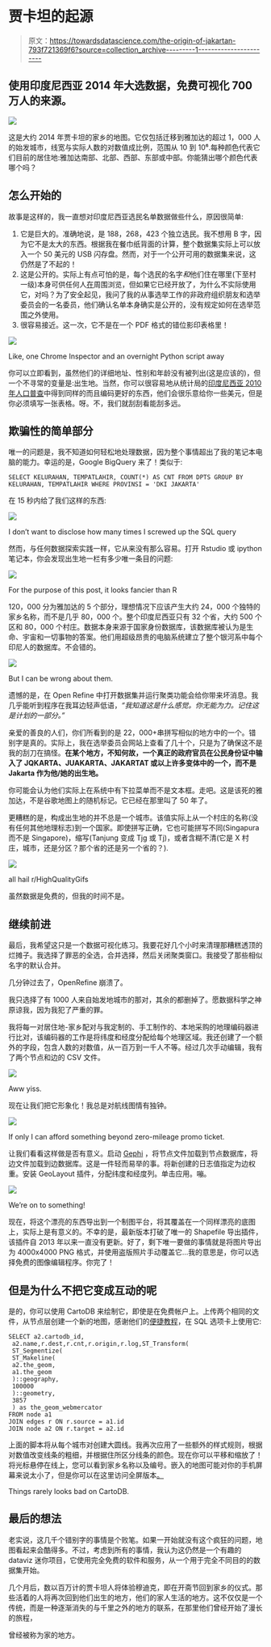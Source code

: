 # 贾卡坦的起源

> 原文：<https://towardsdatascience.com/the-origin-of-jakartan-793f721369f6?source=collection_archive---------1----------------------->

## 使用印度尼西亚 2014 年大选数据，免费可视化 700 万人的来源。

![](img/a6a71e7bf4f4a10b65bde932c6131643.png)

这是大约 2014 年贾卡坦的家乡的地图。它仅包括迁移到雅加达的超过 1，000 人的始发城市，线宽与实际人数的对数值成比例，范围从 10 到 10⁶.每种颜色代表它们目前的居住地:雅加达南部、北部、西部、东部或中部。你能猜出哪个颜色代表哪个吗？

## 怎么开始的

故事是这样的，我一直想对印度尼西亚选民名单数据做些什么，原因很简单:

1.  它是巨大的。准确地说，是 188，268，423 个独立选民。我不想用 B 字，因为它不是太大的东西。根据我在餐巾纸背面的计算，整个数据集实际上可以放入一个 50 美元的 USB 闪存盘。然而，对于一个公开可用的数据集来说，这仍然是了不起的！
2.  这是公开的。实际上有点可怕的是，每个选民的名字*和*他们住在哪里(下至村一级)本身可供任何人[在](https://data.kpu.go.id/ss8.php)周围浏览，但如果它已经开放了，为什么不实际使用它，对吗？为了安全起见，我问了我的从事选举工作的非政府组织朋友和选举委员会的一名委员，他们确认名单本身确实是公开的，没有规定如何在选举范围之外使用。
3.  很容易接近。这一次，它不是在一个 PDF 格式的错位影印表格里！

![](img/ba2f9803bcad2db3086484fdeaced3ff.png)

Like, one Chrome Inspector and an overnight Python script away

你可以立即看到，虽然他们的详细地址、性别和年龄没有被列出(这是应该的)，但一个不寻常的变量是:出生地。当然，你可以很容易地从统计局的[印度尼西亚 2010 年人口普查](http://microdata.bps.go.id/mikrodata/index.php/catalog/2/datafile/F1)中得到同样的而且编码更好的东西，他们会很乐意给你一些美元，但是你必须填写一张表格。呀。不，我们就刮刮看能刮多远。

## 欺骗性的简单部分

唯一的问题是，我不知道如何轻松地处理数据，因为整个事情超出了我的笔记本电脑的能力。幸运的是，Google BigQuery 来了！类似于:

```
SELECT KELURAHAN, TEMPATLAHIR, COUNT(*) AS CNT FROM DPTS GROUP BY KELURAHAN, TEMPATLAHIR WHERE PROVINSI = 'DKI JAKARTA'
```

在 15 秒内给了我们这样的东西:

![](img/3129ebaac5e1f82d74df65215cd85ec1.png)

I don’t want to disclose how many times I screwed up the SQL query

然而，与任何数据探索实践一样，它从来没有那么容易。打开 Rstudio 或 ipython 笔记本，你会发现出生地一栏有多少唯一条目的问题:

![](img/0195c97445ba93701ade32775298e63c.png)

For the purpose of this post, it looks fancier than R

120，000 分为雅加达的 5 个部分，理想情况下应该产生大约 24，000 个独特的家乡名称，而不是几乎 80，000 个。整个印度尼西亚只有 32 个省，大约 500 个区和 80，000 个村庄。数据本身来源于国家身份数据库，该数据库被认为是生命、宇宙和一切事物的答案。他们用超级昂贵的电脑系统建立了整个银河系中每个印尼人的数据库。不会错的。

![](img/49d33dd6a58ee2917bd812ff0c909940.png)

But I can be wrong about them.

遗憾的是，在 Open Refine 中打开数据集并运行聚类功能会给你带来坏消息。我几乎能听到程序在我耳边轻声低语，*“我知道这是什么感觉。你无能为力。记住这是计划的一部分。”*

亲爱的善良的人们，你们所看到的是 22，000+串拼写相似的地方中的一个。错别字是真的。实际上，我在选举委员会网站上查看了几十个，只是为了确保这不是我的刮刀在搞怪。**在某个地方，不知何故，一个真正的政府官员在公民身份证中输入了 JQKARTA、JUAKARTA、JAKARTAT 或以上许多变体中的一个，而不是 Jakarta 作为他/她的出生地。**

你可能会认为他们实际上在系统中有下拉菜单而不是文本框。走吧。这是该死的雅加达，不是谷歌地图上的随机标记。它已经在那里叫了 50 年了。

更糟糕的是，构成出生地的并不总是一个城市。该值实际上从一个村庄的名称(没有任何其他地理标志)到一个国家。即使拼写正确，它也可能拼写不同(Singapura 而不是 Singapore)，缩写(Tanjung 变成 Tjg 或 Tj)，或者含糊不清(它是 X 村庄，城市，还是分区？那个省的还是另一个省的？).

![](img/9974f245e4eaf2a01f419c920d9314b5.png)

all hail r/HighQualityGifs

虽然数据是免费的，但我的时间不是。

## 继续前进

最后，我希望这只是一个数据可视化练习。我要花好几个小时来清理那糟糕透顶的烂摊子。我选择了罪恶的全选，合并选择，然后关闭聚类窗口。我接受了那些相似名字的默认合并。

几分钟过去了，OpenRefine 崩溃了。

我只选择了有 1000 人来自始发地城市的那对，其余的都删掉了。愿数据科学之神原谅我，因为我犯了严重的罪。

我将每一对居住地-家乡配对与我定制的、手工制作的、本地采购的地理编码器进行比对，该编码器的工作是将纬度和经度分配给每个地理区域。我还创建了一个额外的字段，包含人数的对数值，从一百万到一千人不等。经过几次手动编辑，我有了两个节点和边的 CSV 文件。

![](img/9b6be69cc50dacc70ca263d406febdeb.png)

Aww yiss.

现在让我们把它形象化！我总是对航线图情有独钟。

![](img/f1a0e37910db7c7faf9ff59f3a3246ee.png)

If only I can afford something beyond zero-mileage promo ticket.

让我们看看这样做是否有意义。启动 [Gephi](https://gephi.org/) ，将节点文件加载到节点数据库，将边文件加载到边数据库。这是一件轻而易举的事。将新创建的日志值指定为边权重。安装 GeoLayout 插件，分配纬度和经度列。单击应用。嘣。

![](img/911f717646b0343be1146c945d26ad0b.png)

We’re on to something!

现在，将这个漂亮的东西导出到一个制图平台，将其覆盖在一个同样漂亮的底图上，实际上是有意义的。不幸的是，最新版本打破了唯一的 Shapefile 导出插件，该插件自 2013 年以来一直没有更新。好了，剩下唯一要做的事情就是将图片导出为 4000x4000 PNG 格式，并使用盗版照片手动覆盖它…我的意思是，你可以选择免费的图像编辑程序。你完了！

## 但是为什么不把它变成互动的呢

是的，你可以使用 CartoDB 来绘制它，即使是在免费帐户上。上传两个相同的文件，从节点层创建一个新的地图，感谢他们的[便捷教程](http://blog.cartodb.com/jets-and-datelines/)，在 SQL 选项卡上使用它:

```
SELECT a2.cartodb_id,
 a2.name,r.dest,r.cnt,r.origin,r.log,ST_Transform(
 ST_Segmentize(
 ST_Makeline(
 a2.the_geom, 
 a1.the_geom
 )::geography, 
 100000
 )::geometry,
 3857
 ) as the_geom_webmercator
FROM node a1
JOIN edges r ON r.source = a1.id
JOIN node a2 ON r.target = a2.id
```

上面的脚本将从每个城市对创建大圆线。我再次应用了一些额外的样式规则，根据对数值改变线条的粗细，并根据住所区分线条的颜色。现在你可以平移和缩放了！将光标悬停在线上，您可以看到家乡名称以及编号。嵌入的地图可能对你的手机屏幕来说太小了，但是你可以在这里访问全屏版本[。](https://ryanurzha.cartodb.com/viz/778ae306-f929-11e5-a4a7-0e674067d321/public_map)

Things rarely looks bad on CartoDB.

## 最后的想法

老实说，这几千个错别字的事情是个败笔。如果一开始就没有这个疯狂的问题，地图看起来会酷得多。不过，考虑到所有的事情，我认为这仍然是一个有趣的 dataviz 迷你项目，它使用完全免费的软件和服务，从一个用于完全不同目的的数据集开始。

几个月后，数以百万计的贾卡坦人将体验穆迪克，即在开斋节回到家乡的仪式。那些活着的人将再次回到他们出生的地方，他们的家人生活的地方。这不仅仅是一个传统，而是一种逐渐消失的与千里之外的地方的联系，在那里他们曾经开始了漫长的旅程，

曾经被称为家的地方。